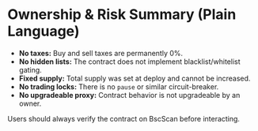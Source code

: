 # Ownership & Risk Summary (Plain Language)

- **No taxes:** Buy and sell taxes are permanently 0%.
- **No hidden lists:** The contract does not implement blacklist/whitelist gating.
- **Fixed supply:** Total supply was set at deploy and cannot be increased.
- **No trading locks:** There is no `pause` or similar circuit-breaker.
- **No upgradeable proxy:** Contract behavior is not upgradeable by an owner.

Users should always verify the contract on BscScan before interacting.
